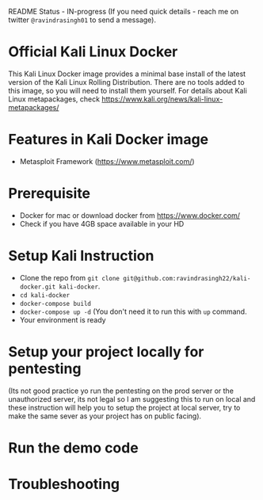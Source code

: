 README Status - IN-progress (If you need quick details - reach me on twitter `@ravindrasingh01` to send a message).

# Official Kali Linux Docker
This Kali Linux Docker image provides a minimal base install of the latest version of the Kali Linux Rolling Distribution.
There are no tools added to this image, so you will need to install them yourself.
For details about Kali Linux metapackages, check https://www.kali.org/news/kali-linux-metapackages/

# Features in Kali Docker image
* Metasploit Framework (https://www.metasploit.com/)


# Prerequisite
* Docker for mac or download docker from https://www.docker.com/
* Check if you have 4GB space available in your HD


# Setup Kali Instruction
* Clone the repo from `git clone git@github.com:ravindrasingh22/kali-docker.git kali-docker`.
* `cd kali-docker`
* `docker-compose build`
* `docker-compose up -d` (You don't need it to run this with `up` command.
* Your environment is ready

# Setup your project locally for pentesting
(Its not good practice yo run the pentesting on the prod server or the unauthorized server, its not legal so I am suggesting this to run on local and these instruction will help you to setup the project at local server, try to make the same sever as your project has on public facing).

# Run the demo code

# Troubleshooting
